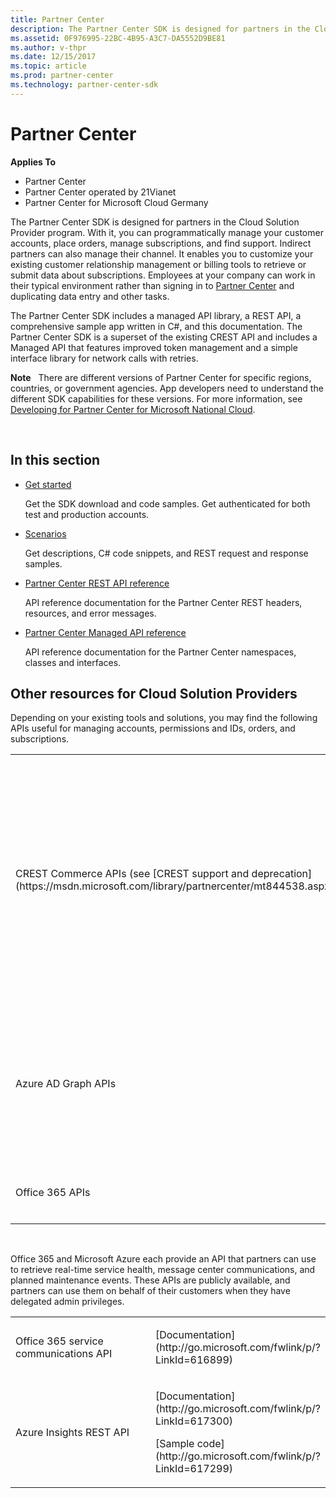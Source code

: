 ```yaml
---
title: Partner Center
description: The Partner Center SDK is designed for partners in the Cloud Solution Provider program.
ms.assetid: 0F976995-22BC-4B95-A3C7-DA5552D9BE81
ms.author: v-thpr
ms.date: 12/15/2017
ms.topic: article
ms.prod: partner-center
ms.technology: partner-center-sdk
---
```


# Partner Center


**Applies To**

-   Partner Center
-   Partner Center operated by 21Vianet
-   Partner Center for Microsoft Cloud Germany

The Partner Center SDK is designed for partners in the Cloud Solution Provider program. With it, you can programmatically manage your customer accounts, place orders, manage subscriptions, and find support. Indirect partners can also manage their channel. It enables you to customize your existing customer relationship management or billing tools to retrieve or submit data about subscriptions. Employees at your company can work in their typical environment rather than signing in to [Partner Center](http://go.microsoft.com/fwlink/p/?LinkId=620294) and duplicating data entry and other tasks.

The Partner Center SDK includes a managed API library, a REST API, a comprehensive sample app written in C#, and this documentation. The Partner Center SDK is a superset of the existing CREST API and includes a Managed API that features improved token management and a simple interface library for network calls with retries.

**Note**  
There are different versions of Partner Center for specific regions, countries, or government agencies. App developers need to understand the different SDK capabilities for these versions. For more information, see [Developing for Partner Center for Microsoft National Cloud](developing-for-partner-center-for-microsoft-national-cloud.md).   

 

## <span id="In_this_section"></span><span id="in_this_section"></span><span id="IN_THIS_SECTION"></span>In this section


-   [Get started](get-started.md)

    Get the SDK download and code samples. Get authenticated for both test and production accounts.

-   [Scenarios](scenarios.md)

    Get descriptions, C# code snippets, and REST request and response samples.

-   [Partner Center REST API reference](partner-center-rest-api-reference.md)

    API reference documentation for the Partner Center REST headers, resources, and error messages.

-   [Partner Center Managed API reference](https://review.docs.microsoft.com/en-us/dotnet/api/?branch=master)

    API reference documentation for the Partner Center namespaces, classes and interfaces.

## <span id="Other_resources_for_Cloud_Solution_Providers"></span><span id="other_resources_for_cloud_solution_providers"></span><span id="OTHER_RESOURCES_FOR_CLOUD_SOLUTION_PROVIDERS"></span>Other resources for Cloud Solution Providers


Depending on your existing tools and solutions, you may find the following APIs useful for managing accounts, permissions and IDs, orders, and subscriptions.

<table>
<colgroup>
<col width="50%" />
<col width="50%" />
</colgroup>
<tbody>
<tr class="odd">
<td><p>CREST Commerce APIs (see [CREST support and deprecation](https://msdn.microsoft.com/library/partnercenter/mt844538.aspx))</p></td>
<td><p>[Documentation](http://msdn.microsoft.com/en-us/library/partnercenter/dn974944.aspx)</p>
<p>[CREST forums]( http://go.microsoft.com/fwlink/p/?LinkId=617103)</p>
<p>[Sample program - C#](http://go.microsoft.com/fwlink/p/?LinkId=620291)</p>
<p>[Sample program - Java](http://go.microsoft.com/fwlink/p/?LinkId=624059)</p>
<p>[Intro to CREST]( http://go.microsoft.com/fwlink/p/?LinkId=717361) [video]</p></td>
</tr>
<tr class="even">
<td><p>Azure AD Graph APIs</p></td>
<td><p>[Documentation]( http://go.microsoft.com/fwlink/p/?LinkId=717363)</p>
<p>[Azure AD Graph forums]( http://go.microsoft.com/fwlink/p/?LinkId=717364)</p>
<p>[Sample code]( http://go.microsoft.com/fwlink/p/?LinkId=717365)</p></td>
</tr>
<tr class="odd">
<td><p>Office 365 APIs</p></td>
<td><p>[Documentation]( http://go.microsoft.com/fwlink/p/?LinkId=717362)</p></td>
</tr>
</tbody>
</table>

 

Office 365 and Microsoft Azure each provide an API that partners can use to retrieve real-time service health, message center communications, and planned maintenance events. These APIs are publicly available, and partners can use them on behalf of their customers when they have delegated admin privileges.

<table>
<colgroup>
<col width="50%" />
<col width="50%" />
</colgroup>
<tbody>
<tr class="odd">
<td><p>Office 365 service communications API</p></td>
<td><p>[Documentation](http://go.microsoft.com/fwlink/p/?LinkId=616899)</p></td>
</tr>
<tr class="even">
<td><p>Azure Insights REST API</p></td>
<td><p>[Documentation](http://go.microsoft.com/fwlink/p/?LinkId=617300)</p>
<p>[Sample code](http://go.microsoft.com/fwlink/p/?LinkId=617299)</p></td>
</tr>
</tbody>
</table>

 

 

 





